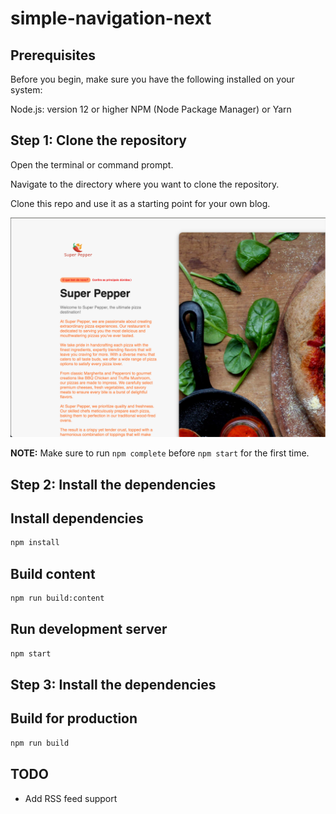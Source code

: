 # simple-navigation-next

## Prerequisites
Before you begin, make sure you have the following installed on your system:

Node.js: version 12 or higher
NPM (Node Package Manager) or Yarn

## Step 1: Clone the repository
Open the terminal or command prompt.

Navigate to the directory where you want to clone the repository.

Clone this repo and use it as a starting point for your own blog.

![image info](assets/screen-super-pepper.png)


**NOTE:** Make sure to run `npm complete` before `npm start` for the first time.

## Step 2: Install the dependencies

## Install dependencies

```sh
npm install
```

## Build content

```sh
npm run build:content
```

## Run development server

```sh
npm start
```
## Step 3: Install the dependencies

## Build for production

```sh
npm run build
```

## TODO

- Add RSS feed support
